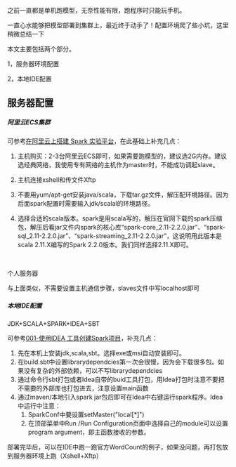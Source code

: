 之前一直都是单机跑模型，无奈性能有限，跑程序时只能玩手机。

一直心水能够把模型部署到集群上，最近终于动手了！配置环境爬了些小坑，这里稍微总结一下



本文主要包括两个部分。

1，服务器环境配置

2，本地IDE配置



## 服务器配置

##### 阿里云ECS集群

可参考[在阿里云上搭建 Spark 实验平台](http://www.cnblogs.com/NaughtyBaby/p/5402569.html)，在此基础上补充几点：

1. 主机购买：2-3台阿里云ECS即可，如果需要跑模型的，建议选2G内存。建议选经典网络，我使用专有网络的主机作为master时，不能成功调起slave。


2. 主机连接xshell和传文件Xftp

3. 不要用yum/apt-get安装java/scala，下载tar.gz文件，解压配环境路径。因为后面spark配置时需要输入jdk/scalal的环境路径。

4. 选择合适的scala版本。spark是用scala写的，解压在官网下载的spark压缩包，解压后看jar文件内spark的核心库“spark-core_2.11-2.2.0.jar”、“spark-sql_2.11-2.2.0.jar”、“spark-streaming_2.11-2.2.0.jar”，这说明用此版本是scala 2.11.X编写的Spark 2.2.0版本。我们同样选择2.11.X即可。

   ​

个人服务器

与上面类似，不需要设置主机通信步骤，slaves文件中写localhost即可

##### 本地IDE配置

JDK+SCALA+SPARK+IDEA+SBT

可参考[001-使用IDEA 工具创建Spark项目](http://blog.csdn.net/shenfuli/article/details/51534734)，补充几点：

1. 先在本机上安装jdk,scala,sbt。选择exe或msi自动安装即可。
2. 在build.sbt中设置librarydependcies第一次会很慢，因为会下载很多包。如果没有复杂的外部依赖，可以不写librarydependcies
3. 通过命令行sbt打包或者Idea自带的buid工具打包，用Idea打包时注意不要把不需要的外部库也打包进去，注意设置main函数
4. 通过maven/本地引入spark jar包后即可在Idea中右键运行spark程序。Idea中运行中注意：
   1. SparkConf中要设置setMaster("local[*]")
   2. 在顶部菜单中Run /Run Configuration页面中选择自己的module可以设置program argument，即主函数接收的参数。



部署完毕后，可以在IDE中跑一跑官方WordCount的例子，如果没问题，再打包放到服务器环境上跑（Xshell+Xftp）